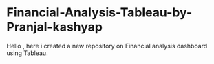 # Financial-Analysis-Tableau-by-Pranjal-kashyap
Hello , here i created a new repository on Financial analysis dashboard using Tableau.
